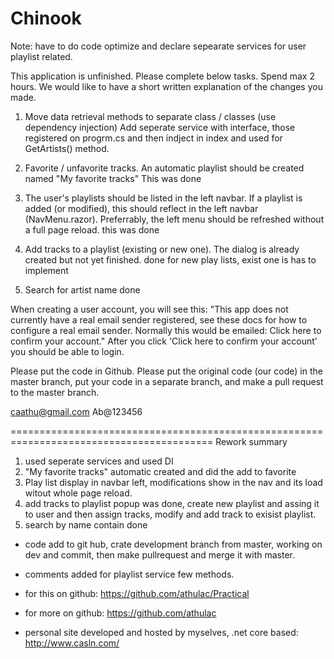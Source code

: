 # Chinook

Note:
have to do code optimize and declare sepearate services for user playlist related.

This application is unfinished. Please complete below tasks. Spend max 2 hours.
We would like to have a short written explanation of the changes you made.

1. Move data retrieval methods to separate class / classes (use dependency injection)
Add seperate service with interface, those registered on progrm.cs and then indject in index and used for GetArtists() method.

2. Favorite / unfavorite tracks. An automatic playlist should be created named "My favorite tracks"
This was done

3. The user's playlists should be listed in the left navbar. If a playlist is added (or modified), this should reflect in the left navbar (NavMenu.razor). Preferrably, the left menu should be refreshed without a full page reload.
this was done

4. Add tracks to a playlist (existing or new one). The dialog is already created but not yet finished.
done for new play lists, exist one is has to implement

5. Search for artist name
done

When creating a user account, you will see this:
"This app does not currently have a real email sender registered, see these docs for how to configure a real email sender. Normally this would be emailed: Click here to confirm your account."
After you click 'Click here to confirm your account' you should be able to login.

Please put the code in Github. Please put the original code (our code) in the master branch, put your code in a separate branch, and make a pull request to the master branch.



caathu@gmail.com
Ab@123456


=========================================================================================
Rework summary

1. used seperate services and used DI
2. "My favorite tracks" automatic created and did the add to favorite
3. Play list display in navbar left, modifications show in the nav and its load witout whole page reload.
4. add tracks to playlist popup was done, create new playlist and assing it to user and then assign tracks, modify and add track to exisist playlist.
5. search by name contain done

* code add to git hub, crate development branch from master, working on dev and commit, then make pullrequest and merge it with master.
* comments added for playlist service few methods.

* for this on github: https://github.com/athulac/Practical
* for more on github: https://github.com/athulac
* personal site developed and hosted by myselves, .net core based: http://www.casln.com/
